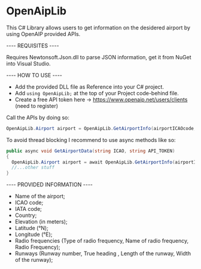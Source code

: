 # OpenAipLib

This C# Library allows users to get information on the desidered airport by using OpenAIP provided APIs.

---- REQUISITES ----

Requires Newtonsoft.Json.dll to parse JSON information, get it from NuGet into Visual Studio.

---- HOW TO USE ----
- Add the provided DLL file as Reference into your C# project.
- Add `using OpenAipLib;` at the top of your Project code-behind file.
- Create a free API token here → https://www.openaip.net/users/clients (need to register)

Call the APIs by doing so:
```cs
OpenAipLib.Airport airport = OpenAipLib.GetAirportInfo(airportICAOcode, API_TOKEN);
```

To avoid thread blocking I recommend to use async methods like so:
```cs
public async void GetAirportData(string ICAO, string API_TOKEN)
{
  OpenAipLib.Airport airport = await OpenAipLib.GetAirportInfo(airportICAOcode, API_TOKEN);
  //...other stuff
}
```

---- PROVIDED INFORMATION ----
- Name of the airport;
- ICAO code;
- IATA code;
- Country;
- Elevation (in meters);
- Latitude (°N);
- Longitude (°E);
- Radio frequencies (Type of radio frequency, Name of radio frequency, Radio Frequency);
- Runways (Runway number, True heading , Length of the runway, Width of the runway);
